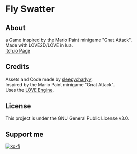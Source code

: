 # Fly Swatter

## About

a Game inspired by the Mario Paint minigame "Gnat Attack".  
Made with LOVE2D/LÖVE in lua.  
[itch.io Page](sleepycharlyy.itch.io/fly-swatter)  

## Credits

Assets and Code made by [sleepycharlyy](https://github.com/sleepycharlyy).  
Inspired by the Mario Paint minigame  "Gnat Attack".  
Uses the [LÖVE Engine](https://github.com/love2d/love).  

## License

This project is under the GNU General Public License v3.0.

## Support me

[![ko-fi](https://www.ko-fi.com/img/githubbutton_sm.svg)](https://ko-fi.com/Y8Y11Y0ET)
